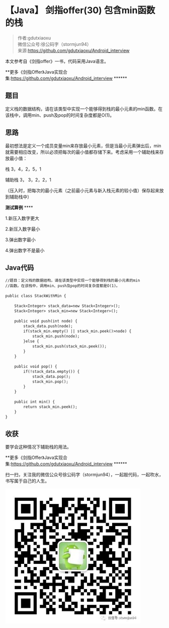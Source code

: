 # 【Java】 剑指offer(30) 包含min函数的栈  
  
> 作者:gdutxiaoxu<br/> 微信公众号:徐公码字（stormjun94）<br/>来源:https://github.com/gdutxiaoxu/Android_interview

本文参考自《剑指offer》一书，代码采用Java语言。

**更多《剑指Offer》Java实现合集:https://github.com/gdutxiaoxu/Android_interview ******

## 题目

定义栈的数据结构，请在该类型中实现一个能够得到栈的最小元素的min函数。在该栈中，调用min、push及pop的时间复杂度都是O(1)。

## 思路

最初想法是定义一个成员变量min来存放最小元素，但是当最小元素弹出后，min就需要相应改变，所以必须把每次的最小值都存储下来。考虑采用一个辅助栈来存放最小值：

栈 3，4，2，5，1

辅助栈 3， 3，2，2，1

（压入时，把每次的最小元素（之前最小元素与新入栈元素的较小值）保存起来放到辅助栈中）

**测试算例** ****

1.新压入数字更大

2.新压入数字最小

3.弹出数字最小

4.弹出数字不是最小

## **Java代码**

    
    
    //题目：定义栈的数据结构，请在该类型中实现一个能够得到栈的最小元素的min
    //函数。在该栈中，调用min、push及pop的时间复杂度都是O(1)。
    
    public class StackWithMin {
    	
    	Stack<Integer> stack_data=new Stack<Integer>();
    	Stack<Integer> stack_min=new Stack<Integer>();
    
        public void push(int node) {
            stack_data.push(node);
            if(stack_min.empty() || stack_min.peek()>node) {
            	stack_min.push(node);
            }else {
            	stack_min.push(stack_min.peek());
            }        
        }
        
        public void pop() {
        	if(!stack_data.empty()) {
                stack_data.pop();
                stack_min.pop();
        	}
        }    
     
        public int min() {
            return stack_min.peek();
        }
    }
    

## **收获**

要学会这种情况下辅助栈的用法。

**更多《剑指Offer》Java实现合集:https://github.com/gdutxiaoxu/Android_interview ******

扫一扫，关注我的微信公众号徐公码字（stormjun94），一起敲代码，一起吹水，书写属于自己的人生。

![](https://raw.githubusercontent.com/gdutxiaoxu/blog_pic/master/offer/20200722234908.png)